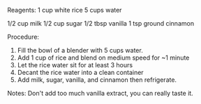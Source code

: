 Reagents:
  1 cup white rice
  5 cups water
  
  1/2 cup milk
  1/2 cup sugar
  1/2 tbsp vanilla
  1 tsp ground cinnamon

Procedure:
  1. Fill the bowl of a blender with 5 cups water.
  2. Add 1 cup of rice and blend on medium speed for ~1 minute
  3. Let the rice water sit for at least 3 hours
  4. Decant the rice water into a clean container
  5. Add milk, sugar, vanilla, and cinnamon then refrigerate.

Notes:
  Don't add too much vanilla extract, you can really taste it.


